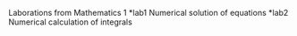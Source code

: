 Laborations from Mathematics 1
*lab1
Numerical solution of equations
*lab2
Numerical calculation of integrals

